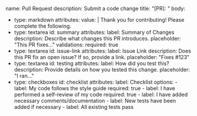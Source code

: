 name: Pull Request
description: Submit a code change
title: "[PR]: "
body:
  - type: markdown
    attributes:
      value: |
        Thank you for contributing! Please complete the following.
  - type: textarea
    id: summary
    attributes:
      label: Summary of Changes
      description: Describe what changes this PR introduces.
      placeholder: "This PR fixes..."
    validations:
      required: true
  - type: textarea
    id: issue-link
    attributes:
      label: Issue Link
      description: Does this PR fix an open issue? If so, provide a link.
      placeholder: "Fixes #123"
  - type: textarea
    id: testing
    attributes:
      label: How did you test this?
      description: Provide details on how you tested this change.
      placeholder: "I ran..."
  - type: checkboxes
    id: checklist
    attributes:
      label: Checklist
      options:
        - label: My code follows the style guide
          required: true
        - label: I have performed a self-review of my code
          required: true
        - label: I have added necessary comments/documentation
        - label: New tests have been added if necessary
        - label: All existing tests pass
